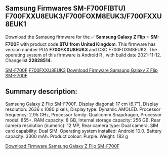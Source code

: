 <h2>Samsung Firmwares SM-F700F(BTU) F700FXXU8EUK3/F700FOXM8EUK3/F700FXXU8EUK1</h2>
Download the Samsung firmware for the ✅ <strong>Samsung Galaxy Z Flip </strong> ⭐ <strong>SM-F700F</strong> with product code <strong>BTU</strong> <strong> from United Kingdom</strong>. This firmware has version number PDA <strong>F700FXXU8EUK3</strong> and CSC F700FOXM8EUK3. The operating system of this firmware is Android R , with build date 2021-11-12. Changelist <strong>22828514</strong>.


[SM-F700F](https://samfirm.shop/samsung/model/SM-F700F)
[F700FXXU8EUK3](https://samfirm.shop/samsung/pda/F700FXXU8EUK3)
[Download Firmware Samsung Galaxy Z Flip SM-F700F](https://samfirm.shop/samsung/firmware/473900)
<h2>Summary description:</h2>
<p>Samsung Galaxy Z Flip SM-F700F. Display diagonal: 17 cm (6.7"), Display resolution: 2636 x 1080 pixels, Display type: Dynamic AMOLED. Processor frequency: 2.95 GHz, Processor family: Qualcomm Snapdragon, Processor model: 855+. RAM capacity: 8 GB, Internal storage capacity: 256 GB. Rear camera resolution (numeric): 12 MP, Rear camera type: Dual camera. SIM card capability: Dual SIM. Operating system installed: Android 10.0. Battery capacity: 3300 mAh. Product colour: Purple. Weight: 183 g</p>


[Download Firmware Samsung Galaxy Z Flip SM-F700F](https://samfirm.shop/samsung/firmware/473900)
